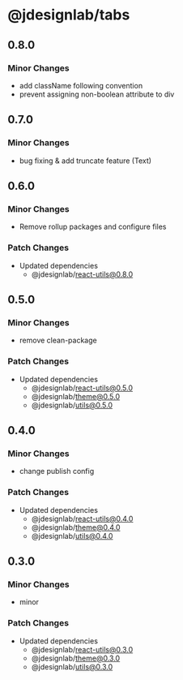# @jdesignlab/tabs

## 0.8.0

### Minor Changes

- add className following convention
- prevent assigning non-boolean attribute to div

## 0.7.0

### Minor Changes

- bug fixing & add truncate feature (Text)

## 0.6.0

### Minor Changes

- Remove rollup packages and configure files

### Patch Changes

- Updated dependencies
  - @jdesignlab/react-utils@0.8.0

## 0.5.0

### Minor Changes

- remove clean-package

### Patch Changes

- Updated dependencies
  - @jdesignlab/react-utils@0.5.0
  - @jdesignlab/theme@0.5.0
  - @jdesignlab/utils@0.5.0

## 0.4.0

### Minor Changes

- change publish config

### Patch Changes

- Updated dependencies
  - @jdesignlab/react-utils@0.4.0
  - @jdesignlab/theme@0.4.0
  - @jdesignlab/utils@0.4.0

## 0.3.0

### Minor Changes

- minor

### Patch Changes

- Updated dependencies
  - @jdesignlab/react-utils@0.3.0
  - @jdesignlab/theme@0.3.0
  - @jdesignlab/utils@0.3.0
